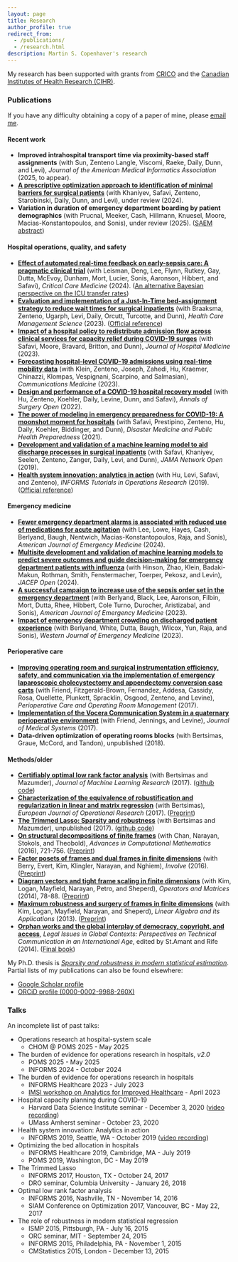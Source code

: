 ```yaml
---
layout: page
title: Research
author_profile: true
redirect_from: 
  - /publications/
  - /research.html
description: Martin S. Copenhaver's research
---
```


My research has been supported with grants from [CRICO](https://www.rmf.harvard.edu/What-We-Offer/Overview) and the [Canadian Institutes of Health Research (CIHR)](https://cihr-irsc.gc.ca/e/193.html).
### Publications
If you have any difficulty obtaining a copy of a paper of mine, please <a href="mailto:last name at jhmi.edu">email me</a>.

#### Recent work
* **Improved intrahospital transport time via proximity-based staff assignments** (with Sun, Zenteno Langle, Viscomi, Raeke, Daily, Dunn, and Levi), _Journal of the American Medical Informatics Association_ (2025, to appear).
* [**A prescriptive optimization approach to identification of minimal barriers for surgical patients**](https://www.medrxiv.org/content/10.1101/2023.03.24.23287694.pdf) (with Khaniyev, Safavi, Zenteno, Starobinski, Daily, Dunn, and Levi), under review (2024).
* **Variation in duration of emergency department boarding by patient demographics** (with Prucnal, Meeker, Cash, Hillmann, Knuesel, Moore, Macias-Konstantopoulos, and Sonis), under review (2025). ([SAEM abstract](https://www.annemergmed.com/article/S0196-0644(24)00810-2/fulltext))

#### Hospital operations, quality, and safety
* [**Effect of automated real-time feedback on early-sepsis care: A pragmatic clinical trial**](https://journals.lww.com/ccmjournal/abstract/9900/effect_of_automated_real_time_feedback_on.247.aspx) (with Leisman, Deng, Lee, Flynn, Rutkey, Gay, Dutta, McEvoy, Dunham, Mort, Lucier, Sonis, Aaronson, Hibbert, and Safavi), _Critical Care Medicine_ (2024). ([An alternative Bayesian perspective on the ICU transfer rates](/subpages/bayes-icu.md))
* [**Evaluation and implementation of a Just-In-Time bed-assignment strategy to reduce wait times for surgical inpatients**](https://martincopenhaver.github.io/files/JIT_preprint.pdf) (with Braaksma, Zenteno, Ugarph, Levi, Daily, Orcutt, Turcotte, and Dunn), _Health Care Management Science_ (2023). ([Official reference](https://link.springer.com/article/10.1007/s10729-023-09638-3))
* [**Impact of a hospital policy to redistribute admission flow across clinical services for capacity relief during COVID-19 surges**](https://shmpublications.onlinelibrary.wiley.com/doi/10.1002/jhm.13058) (with Safavi, Moore, Bravard, Britton, and Dunn), _Journal of Hospital Medicine_ (2023).
* [**Forecasting hospital-level COVID-19 admissions using real-time mobility data**](https://www.nature.com/articles/s43856-023-00253-5) (with Klein, Zenteno, Joseph, Zahedi, Hu, Kraemer, Chinazzi, Klompas, Vespignani, Scarpino, and Salmasian), _Communications Medicine_ (2023).
* [**Design and performance of a COVID-19 hospital recovery model**](https://journals.lww.com/aosopen/Fulltext/2021/06000/Design_and_Performance_of_a_COVID_19_Hospital.9.aspx) (with Hu, Zenteno, Koehler, Daily, Levine, Dunn, and Safavi), _Annals of Surgery Open_ (2022).
* [**The power of modeling in emergency preparedness for COVID-19: A moonshot moment for hospitals**](https://doi.org/10.1017/dmp.2021.51) (with Safavi, Prestipino, Zenteno, Hu, Daily, Koehler, Biddinger, and Dunn), _Disaster Medicine and Public Health Preparedness_ (2021).
* [**Development and validation of a machine learning model to aid discharge processes in surgical inpatients**](https://jamanetwork.com/journals/jamanetworkopen/fullarticle/2757372) (with Safavi, Khaniyev, Seelen, Zenteno, Zanger, Daily, Levi, and Dunn), _JAMA Network Open_ (2019).
* [**Health system innovation: analytics in action**](https://martincopenhaver.github.io/files/AnalyticsInAction.pdf) (with Hu, Levi, Safavi, and Zenteno), _INFORMS Tutorials in Operations Research_ (2019). ([Official reference](https://pubsonline.informs.org/doi/10.1287/educ.2019.0202))
  
#### Emergency medicine
* [**Fewer emergency department alarms is associated with reduced use of medications for acute agitation**](https://www.sciencedirect.com/science/article/abs/pii/S0735675724001773) (with Lee, Lowe, Hayes, Cash, Berlyand, Baugh, Nentwich, Macias-Konstantopoulos, Raja, and Sonis), _American Journal of Emergency Medicine_ (2024).
* [**Multisite development and validation of machine learning models to predict severe outcomes and guide decision-making for emergency department patients with influenza**](https://onlinelibrary.wiley.com/doi/10.1002/emp2.13117) (with Hinson, Zhao, Klein, Badaki-Makun, Rothman, Smith, Fenstermacher, Toerper, Pekosz, and Levin), _JACEP Open_ (2024).
* [**A successful campaign to increase use of the sepsis order set in the emergency department**](https://www.sciencedirect.com/science/article/abs/pii/S0735675723004126) (with Berlyand, Black, Lee, Aaronson, Filbin, Mort, Dutta, Rhee, Hibbert, Cole Turno, Durocher, Aristizabal, and Sonis), _American Journal of Emergency Medicine_ (2023).
* [**Impact of emergency department crowding on discharged patient experience**](https://escholarship.org/uc/item/5tw0n5sc) (with Berlyand, White, Dutta, Baugh, Wilcox, Yun, Raja, and Sonis), _Western Journal of Emergency Medicine_ (2023).

#### Perioperative care
* [**Improving operating room and surgical instrumentation efficiency, safety, and communication via the implementation of emergency laparoscopic cholecystectomy and appendectomy conversion case carts**](http://www.sciencedirect.com/science/article/pii/S2405603017300055) (with Friend, Fitzgerald-Brown, Fernandez, Addesa, Cassidy, Rosa, Ouellette, Plunkett, Spracklin, Osgood, Zenteno, and Levine), _Perioperative Care and Operating Room Management_ (2017).
* [**Implementation of the Vocera Communication System in a quaternary perioperative environment**](http://link.springer.com/article/10.1007/s10916-016-0652-9) (with Friend, Jennings, and Levine), _Journal of Medical Systems_ (2017).
* **Data-driven optimization of operating rooms blocks** (with Bertsimas, Graue, McCord, and Tandon), unpublished (2018).

#### Methods/older
* [**Certifiably optimal low rank factor analysis**](http://jmlr.org/papers/v18/15-613.html) (with Bertsimas and Mazumder), _Journal of Machine Learning Research_ (2017). ([github code](https://github.com/copenhaver/factoranalysis))
* [**Characterization of the equivalence of robustification and regularization in linear and matrix regression**](http://www.sciencedirect.com/science/article/pii/S0377221717302734) (with Bertsimas), _European Journal of Operational Research_ (2017). ([Preprint](http://arxiv.org/abs/1411.6160))
* [**The Trimmed Lasso: Sparsity and robustness**](http://www.optimization-online.org/DB_HTML/2017/08/6167.html) (with Bertsimas and Mazumder), unpublished (2017). ([github code](https://github.com/copenhaver/trimmedlasso))
* [**On structural decompositions of finite frames**](http://link.springer.com/article/10.1007%2Fs10444-015-9440-1) (with Chan, Narayan, Stokols, and Theobold), _Advances in Computational Mathematics_ (2016), 721-756. ([Preprint](http://arxiv.org/abs/1411.6138))
* [**Factor posets of frames and dual frames in finite dimensions**](http://msp.org/involve/2016/9-2/involve-v9-n2-p05-s.pdf) (with Berry, Evert, Kim, Klingler, Narayan, and Nghiem), _Involve_ (2016). ([Preprint](http://arxiv.org/abs/1411.4164))
* [**Diagram vectors and tight frame scaling in finite dimensions**](http://oam.ele-math.com/08-02/Diagram-vectors-and-tight-frame-scaling-in-finite-dimensions) (with Kim, Logan, Mayfield, Narayan, Petro, and Sheperd), _Operators and Matrices_ (2014), 78-88. ([Preprint](http://arxiv.org/pdf/1303.1159v1.pdf))
* [**Maximum robustness and surgery of frames in finite dimensions**](http://www.sciencedirect.com/science/article/pii/S0024379513002784) (with Kim, Logan, Mayfield, Narayan, and Sheperd), _Linear Algebra and its Applications_ (2013). ([Preprint](http://arxiv.org/pdf/1303.1163v1.pdf))
* [**Orphan works and the global interplay of democracy, copyright, and access**](https://martincopenhaver.github.io/files/orphanworks.pdf), _Legal Issues in Global Contexts: Perspectives on Technical Communication in an International Age_, edited by St.Amant and Rife (2014). ([Final book](https://www.routledge.com/Legal-Issues-in-Global-Contexts-Perspectives-on-Technical-Communication/Amant-Rife/p/book/9780895038364))

My Ph.D. thesis is [_Sparsity and robustness in modern statistical estimation_](https://dspace.mit.edu/bitstream/handle/1721.1/119279/1065540471-MIT.pdf). Partial lists of my publications can also be found elsewhere:
* [Google Scholar profile](https://scholar.google.com/citations?user=ieNfNrQAAAAJ)
* [ORCiD profile (0000-0002-9988-260X)](https://orcid.org/0000-0002-9988-260X)


### Talks
An incomplete list of past talks:
* Operations research at hospital-system scale
  * CHOM @ POMS 2025 - May 2025
* The burden of evidence for operations research in hospitals, _v2.0_
  * POMS 2025 - May 2025
  * INFORMS 2024 - October 2024
* The burden of evidence for operations research in hospitals
  * INFORMS Healthcare 2023 - July 2023
  * [IMSI workshop on Analytics for Improved Healthcare](https://www.imsi.institute/activities/analytics-for-improved-healthcare/) - April 2023
* Hospital capacity planning during COVID-19
  * Harvard Data Science Institute seminar - December 3, 2020 ([video recording](https://www.youtube.com/watch?v=viHA2PzKt7Y))
  * UMass Amherst seminar - October 23, 2020
* Health system innovation: Analytics in action
  * INFORMS 2019, Seattle, WA - October 2019 ([video recording](https://www.youtube.com/watch?v=v4JTc5_7YaE))
* Optimizing the bed allocation in hospitals
  * INFORMS Healthcare 2019, Cambridge, MA - July 2019
  * POMS 2019, Washington, DC - May 2019
* The Trimmed Lasso
  * INFORMS 2017, Houston, TX - October 24, 2017
  * DRO seminar, Columbia University - January 26, 2018
 * Optimal low rank factor analysis
   * INFORMS 2016, Nashville, TN - November 14, 2016
   * SIAM Conference on Optimization 2017, Vancouver, BC - May 22, 2017
 * The role of robustness in modern statistical regression
    * ISMP 2015, Pittsburgh, PA - July 16, 2015
    * ORC seminar, MIT - September 24, 2015
    * INFORMS 2015, Philadelphia, PA - November 1, 2015
    * CMStatistics 2015, London - December 13, 2015
